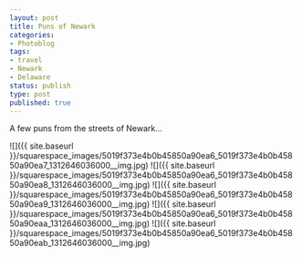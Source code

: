 ```yaml
---
layout: post
title: Puns of Newark
categories:
- Photoblog
tags:
- travel
- Newark
- Delaware
status: publish
type: post
published: true
---
```


A few puns from the streets of Newark...

![]({{ site.baseurl }}/squarespace_images/5019f373e4b0b45850a90ea6_5019f373e4b0b45850a90ea7_1312646036000__img.jpg)
![]({{ site.baseurl }}/squarespace_images/5019f373e4b0b45850a90ea6_5019f373e4b0b45850a90ea8_1312646036000__img.jpg)
![]({{ site.baseurl }}/squarespace_images/5019f373e4b0b45850a90ea6_5019f373e4b0b45850a90ea9_1312646036000__img.jpg)
![]({{ site.baseurl }}/squarespace_images/5019f373e4b0b45850a90ea6_5019f373e4b0b45850a90eaa_1312646036000__img.jpg) 
![]({{ site.baseurl }}/squarespace_images/5019f373e4b0b45850a90ea6_5019f373e4b0b45850a90eab_1312646036000__img.jpg)
